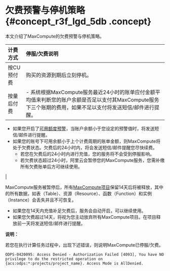 # 欠费预警与停机策略 {#concept_r3f_lgd_5db .concept}

本文介绍了MaxCompute的欠费预警与停机策略。

|计费方式|停服/欠费说明|
|:---|:------|
|按CU预付费|购买的资源到期后立刻停机。|
|按量后付费| -   系统根据MaxCompute服务最近24小时的账单应付金额平均值来判断您的账户余额是否足以支付其MaxCompute服务下三个账期的费用，如果不足以支付将发送短信/邮件进行提醒。
-   如果您开启了[可用额度预警](https://expense.console.aliyun.com/#/account/home)，当账户余额小于您设定的预警值时，将发送短信/邮件进行提醒。
-   如果您的账号下可用余额小于上个计费周期的账单金额，则MaxCompute将处于欠费状态。欠费后的24小时内，将会发送短信/邮件提醒您尽快续费。
    -   若您在欠费后的24小时内进行充值，您的服务将不会受到停服影响。
    -   若欠费状态超过24小时，阿里云会暂停您的MaxCompute服务，您需补缴所有欠费账单后方可继续使用。

 |

MaxCompute服务被暂停后，所有[MaxCompute项目](../../../../../cn.zh-CN/用户指南/基本概念/项目空间.md)保留14天后将被释放，其中的所有数据，如表（Table）、资源（Resource）、函数（Function）和实例（Instance）会丢失并且不可恢复。

-   如果您在14天内充值补足欠费后，服务会自动开启，可以继续使用。
-   如果您欠费超过14天，将视为您主动放弃所有MaxCompute项目。在项目释放前一天将发送短信/邮件进行提醒。

**说明：** 

若您在执行计算任务过程中，出现下述错误，则说明MaxCompute已停服/欠费。

```
ODPS-0420095: Access Denied - Authorization Failed [4093], You have NO privilege to do the restricted operation on {acs:odps:*:projects/project_name}. Access Mode is AllDenied.
```

